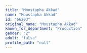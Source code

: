 ```yaml
---
title: "Moustapha Akkad"
name: "Moustapha Akkad"
id: "66203"
original_name: "Moustapha Akkad"
known_for_department: "Production"
gender: "2"
adult: "false"
profile_path: "null"
---
```

